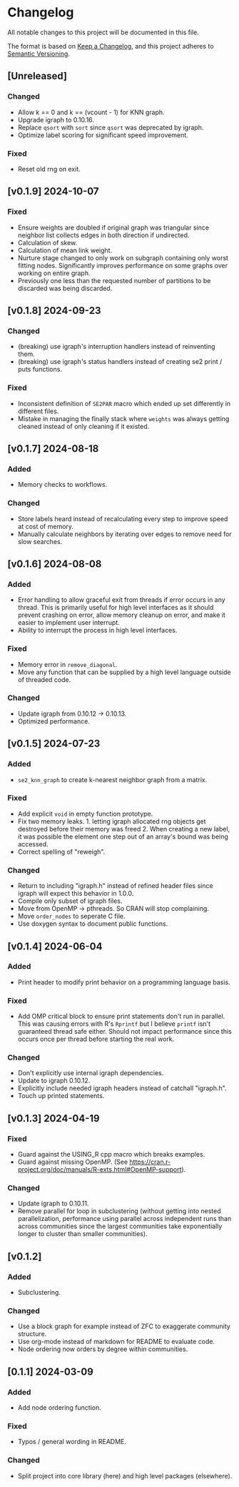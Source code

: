 # Changelog

All notable changes to this project will be documented in this file.

The format is based on [Keep a Changelog](https://keepachangelog.com/en/1.0.0/),
and this project adheres to [Semantic Versioning](https://semver.org/spec/v2.0.0.html).

## [Unreleased]

### Changed

- Allow k == 0 and k == (vcount - 1) for KNN graph.
- Upgrade igraph to 0.10.16.
- Replace `qsort` with `sort` since `qsort` was deprecated by igraph.
- Optimize label scoring for significant speed improvement.

### Fixed

- Reset old rng on exit.

## [v0.1.9] 2024-10-07

### Fixed

- Ensure weights are doubled if original graph was triangular since neighbor list collects edges in both direction if undirected.
- Calculation of skew.
- Calculation of mean link weight.
- Nurture stage changed to only work on subgraph containing only worst fitting nodes. Significantly improves performance on some graphs over working on entire graph.
- Previously one less than the requested number of partitions to be discarded was being discarded.

## [v0.1.8] 2024-09-23

### Changed

- (breaking) use igraph's interruption handlers instead of reinventing them.
- (breaking) use igraph's status handlers instead of creating se2 print / puts functions.

### Fixed

- Inconsistent definition of `SE2PAR` macro which ended up set differently in different files.
- Mistake in managing the finally stack where `weights` was always getting cleaned instead of only cleaning if it existed.

## [v0.1.7] 2024-08-18

### Added

- Memory checks to workflows.

### Changed

- Store labels heard instead of recalculating every step to improve speed at cost of memory.
- Manually calculate neighbors by iterating over edges to remove need for slow searches.

## [v0.1.6] 2024-08-08

### Added

- Error handling to allow graceful exit from threads if error occurs in any thread. This is primarily useful for high level interfaces as it should prevent crashing on error, allow memory cleanup on error, and make it easier to implement user interrupt.
- Ability to interrupt the process in high level interfaces.

### Fixed

- Memory error in `remove_diagonal`.
- Move any function that can be supplied by a high level language outside of threaded code.

### Changed

- Update igraph from 0.10.12 -> 0.10.13.
- Optimized performance.

## [v0.1.5] 2024-07-23

### Added

- `se2_knn_graph` to create k-nearest neighbor graph from a matrix.

### Fixed

- Add explicit `void` in empty function prototype.
- Fix two memory leaks. 1. letting igraph allocated rng objects get destroyed before their memory was freed 2. When creating a new label, it was possible the element one step out of an array's bound was being accessed.
- Correct spelling of "reweigh".

### Changed

- Return to including "igraph.h" instead of refined header files since igraph will expect this behavior in 1.0.0.
- Compile only subset of igraph files.
- Move from OpenMP -> pthreads. So CRAN will stop complaining.
- Move `order_nodes` to seperate C file.
- Use doxygen syntax to document public functions.

## [v0.1.4] 2024-06-04

### Added

- Print header to modify print behavior on a programming language basis.

### Fixed

- Add OMP critical block to ensure print statements don't run in parallel. This was causing errors with R's `Rprintf` but I believe `printf` isn't guaranteed thread safe either. Should not impact performance since this occurs once per thread before starting the real work.

### Changed

- Don't explicitly use internal igraph dependencies.
- Update to igraph 0.10.12.
- Explicitly include needed igraph headers instead of catchall "igraph.h".
- Touch up printed statements.

## [v0.1.3] 2024-04-19

### Fixed

- Guard against the USING_R cpp macro which breaks examples.
- Guard against missing OpenMP. (See https://cran.r-project.org/doc/manuals/R-exts.html#OpenMP-support).

### Changed

- Update igraph to 0.10.11.
- Remove parallel for loop in subclustering (without getting into nested parallelization, performance using parallel across independent runs than across communities since the largest communities take exponentially longer to cluster than smaller communities).

## [v0.1.2]

### Added

- Subclustering.

### Changed

- Use a block graph for example instead of ZFC to exaggerate community structure.
- Use org-mode instead of markdown for README to evaluate code.
- Node ordering now orders by degree within communities.

## [0.1.1] 2024-03-09

### Added

- Add node ordering function.

### Fixed

- Typos / general wording in README.

### Changed

- Split project into core library (here) and high level packages (elsewhere).
